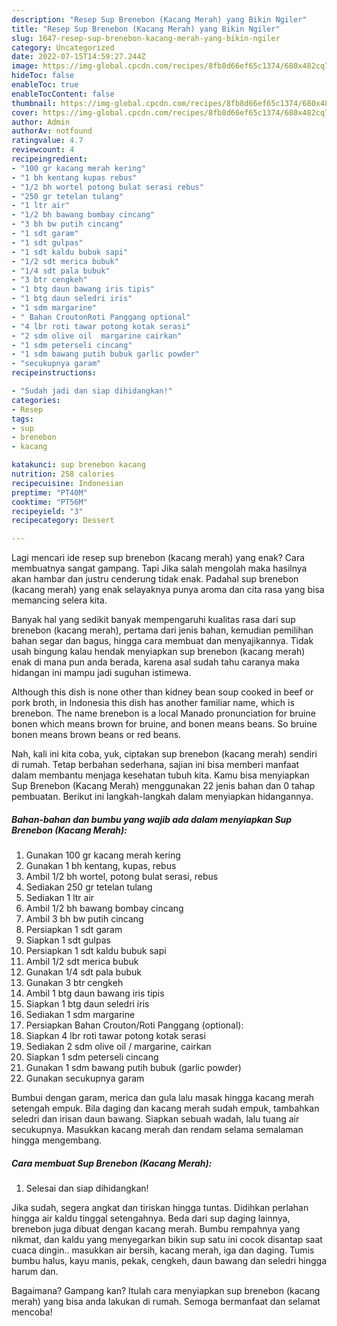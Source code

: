 ```yaml
---
description: "Resep Sup Brenebon (Kacang Merah) yang Bikin Ngiler"
title: "Resep Sup Brenebon (Kacang Merah) yang Bikin Ngiler"
slug: 1647-resep-sup-brenebon-kacang-merah-yang-bikin-ngiler
category: Uncategorized
date: 2022-07-15T14:59:27.244Z
image: https://img-global.cpcdn.com/recipes/8fb8d66ef65c1374/680x482cq70/sup-brenebon-kacang-merah-foto-resep-utama.jpg
hideToc: false
enableToc: true
enableTocContent: false
thumbnail: https://img-global.cpcdn.com/recipes/8fb8d66ef65c1374/680x482cq70/sup-brenebon-kacang-merah-foto-resep-utama.jpg
cover: https://img-global.cpcdn.com/recipes/8fb8d66ef65c1374/680x482cq70/sup-brenebon-kacang-merah-foto-resep-utama.jpg
author: Admin
authorAv: notfound
ratingvalue: 4.7
reviewcount: 4
recipeingredient:
- "100 gr kacang merah kering"
- "1 bh kentang kupas rebus"
- "1/2 bh wortel potong bulat serasi rebus"
- "250 gr tetelan tulang"
- "1 ltr air"
- "1/2 bh bawang bombay cincang"
- "3 bh bw putih cincang"
- "1 sdt garam"
- "1 sdt gulpas"
- "1 sdt kaldu bubuk sapi"
- "1/2 sdt merica bubuk"
- "1/4 sdt pala bubuk"
- "3 btr cengkeh"
- "1 btg daun bawang iris tipis"
- "1 btg daun seledri iris"
- "1 sdm margarine"
- " Bahan CroutonRoti Panggang optional"
- "4 lbr roti tawar potong kotak serasi"
- "2 sdm olive oil  margarine cairkan"
- "1 sdm peterseli cincang"
- "1 sdm bawang putih bubuk garlic powder"
- "secukupnya garam"
recipeinstructions:

- "Sudah jadi dan siap dihidangkan!"
categories:
- Resep
tags:
- sup
- brenebon
- kacang

katakunci: sup brenebon kacang 
nutrition: 258 calories
recipecuisine: Indonesian
preptime: "PT40M"
cooktime: "PT56M"
recipeyield: "3"
recipecategory: Dessert

---
```



Lagi mencari ide resep sup brenebon (kacang merah) yang enak? Cara membuatnya sangat gampang. Tapi Jika salah mengolah maka hasilnya akan hambar dan justru cenderung tidak enak. Padahal sup brenebon (kacang merah) yang enak selayaknya punya aroma dan cita rasa yang bisa memancing selera kita.


Banyak hal yang sedikit banyak mempengaruhi kualitas rasa dari sup brenebon (kacang merah), pertama dari jenis bahan, kemudian pemilihan bahan segar dan bagus, hingga cara membuat dan menyajikannya. Tidak usah bingung kalau hendak menyiapkan sup brenebon (kacang merah) enak di mana pun anda berada, karena asal sudah tahu caranya maka hidangan ini mampu jadi suguhan istimewa.

Although this dish is none other than kidney bean soup cooked in beef or pork broth, in Indonesia this dish has another familiar name, which is brenebon. The name brenebon is a local Manado pronunciation for bruine bonen which means brown for bruine, and bonen means beans. So bruine bonen means brown beans or red beans.


Nah, kali ini kita coba, yuk, ciptakan sup brenebon (kacang merah) sendiri di rumah. Tetap berbahan sederhana, sajian ini bisa memberi manfaat dalam membantu menjaga kesehatan tubuh kita. Kamu bisa menyiapkan Sup Brenebon (Kacang Merah) menggunakan 22 jenis bahan dan 0 tahap pembuatan. Berikut ini langkah-langkah dalam menyiapkan hidangannya.

<!--inarticleads1-->

##### Bahan-bahan dan bumbu yang wajib ada dalam menyiapkan Sup Brenebon (Kacang Merah):

1. Gunakan 100 gr kacang merah kering
1. Gunakan 1 bh kentang, kupas, rebus
1. Ambil 1/2 bh wortel, potong bulat serasi, rebus
1. Sediakan 250 gr tetelan tulang
1. Sediakan 1 ltr air
1. Ambil 1/2 bh bawang bombay cincang
1. Ambil 3 bh bw putih cincang
1. Persiapkan 1 sdt garam
1. Siapkan 1 sdt gulpas
1. Persiapkan 1 sdt kaldu bubuk sapi
1. Ambil 1/2 sdt merica bubuk
1. Gunakan 1/4 sdt pala bubuk
1. Gunakan 3 btr cengkeh
1. Ambil 1 btg daun bawang iris tipis
1. Siapkan 1 btg daun seledri iris
1. Sediakan 1 sdm margarine
1. Persiapkan  Bahan Crouton/Roti Panggang (optional):
1. Siapkan 4 lbr roti tawar potong kotak serasi
1. Sediakan 2 sdm olive oil / margarine, cairkan
1. Siapkan 1 sdm peterseli cincang
1. Gunakan 1 sdm bawang putih bubuk (garlic powder)
1. Gunakan secukupnya garam


Bumbui dengan garam, merica dan gula lalu masak hingga kacang merah setengah empuk. Bila daging dan kacang merah sudah empuk, tambahkan seledri dan irisan daun bawang. Siapkan sebuah wadah, lalu tuang air secukupnya. Masukkan kacang merah dan rendam selama semalaman hingga mengembang. 

<!--inarticleads2-->

##### Cara membuat Sup Brenebon (Kacang Merah):


1. Selesai dan siap dihidangkan!

Jika sudah, segera angkat dan tiriskan hingga tuntas. Didihkan perlahan hingga air kaldu tinggal setengahnya. Beda dari sup daging lainnya, brenebon juga dibuat dengan kacang merah. Bumbu rempahnya yang nikmat, dan kaldu yang menyegarkan bikin sup satu ini cocok disantap saat cuaca dingin.. masukkan air bersih, kacang merah, iga dan daging. Tumis bumbu halus, kayu manis, pekak, cengkeh, daun bawang dan seledri hingga harum dan. 

Bagaimana? Gampang kan? Itulah cara menyiapkan sup brenebon (kacang merah) yang bisa anda lakukan di rumah. Semoga bermanfaat dan selamat mencoba!
